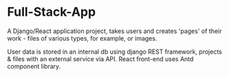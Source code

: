 # Full-Stack-App
A Django/React application project, takes users and creates 'pages' of their work - files of various types, for example, or images.

User data is stored in an internal db using django REST framework, projects & files with an external service via API.
React front-end uses Antd component library.
